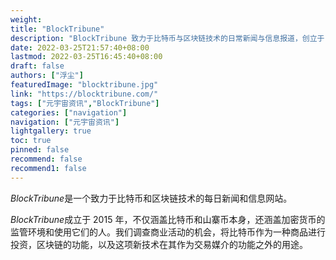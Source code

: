 ```yaml
---
weight: 
title: "BlockTribune"
description: "BlockTribune 致力于比特币与区块链技术的日常新闻与信息报道，创立于 2015 年"
date: 2022-03-25T21:57:40+08:00
lastmod: 2022-03-25T16:45:40+08:00
draft: false
authors: ["浮尘"]
featuredImage: "blocktribune.jpg"
link: "https://blocktribune.com/"
tags: ["元宇宙资讯","BlockTribune"]
categories: ["navigation"]
navigation: ["元宇宙资讯"]
lightgallery: true
toc: true
pinned: false
recommend: false
recommend1: false
---
```

*BlockTribune*是一个致力于比特币和区块链技术的每日新闻和信息网站。

*BlockTribune*成立于 2015 年，不仅涵盖比特币和山寨币本身，还涵盖加密货币的监管环境和使用它们的人。我们调查商业活动的机会，将比特币作为一种商品进行投资，区块链的功能，以及这项新技术在其作为交易媒介的功能之外的用途。